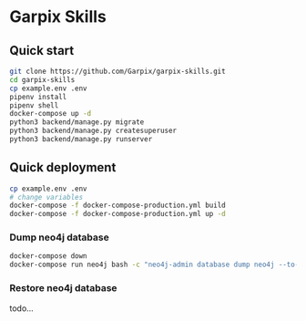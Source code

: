 # Garpix Skills

## Quick start

```bash
git clone https://github.com/Garpix/garpix-skills.git
cd garpix-skills
cp example.env .env
pipenv install
pipenv shell
docker-compose up -d
python3 backend/manage.py migrate
python3 backend/manage.py createsuperuser
python3 backend/manage.py runserver
```

## Quick deployment

```bash
cp example.env .env
# change variables
docker-compose -f docker-compose-production.yml build
docker-compose -f docker-compose-production.yml up -d
```

### Dump neo4j database

```bash
docker-compose down
docker-compose run neo4j bash -c "neo4j-admin database dump neo4j --to-stdout --overwrite-destination=true > /dumps/neo4j_$(date '+%Y-%m-%d').dump"
```

### Restore neo4j database

todo...